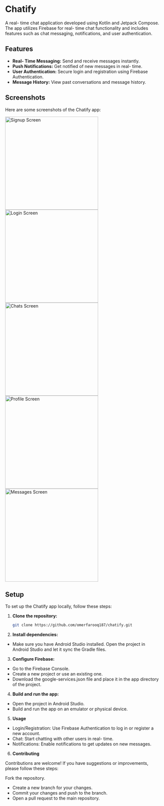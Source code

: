 # Chatify

A real- time chat application developed using Kotlin and Jetpack Compose. The app utilizes Firebase for real- time chat functionality and includes features such as chat messaging, notifications, and user authentication.

## Features

-  **Real- Time Messaging:** Send and receive messages instantly.
-  **Push Notifications:** Get notified of new messages in real- time.
-  **User Authentication:** Secure login and registration using Firebase Authentication.
-  **Message History:** View past conversations and message history.

## Screenshots

Here are some screenshots of the Chatify app:

<img src="https://github.com/omerfarooq187/chatify/blob/main/app/screens/signup_screen.png" alt="Signup Screen" width="300"/>
<img src="https://github.com/omerfarooq187/chatify/blob/main/app/screens/login_screen.png" alt="Login Screen" width="300"/>
<img src="https://github.com/omerfarooq187/chatify/blob/main/app/screens/chats_screen.png" alt="Chats Screen" width="300"/>
<img src="https://github.com/omerfarooq187/chatify/blob/main/app/screens/profile_screen.png" alt="Profile Screen" width="300"/>
<img src="https://github.com/omerfarooq187/chatify/blob/main/app/screens/messages_screen.png" alt="Messages Screen" width="300"/>


## Setup

To set up the Chatify app locally, follow these steps:

1. **Clone the repository:**

   ```bash
   git clone https://github.com/omerfarooq187/chatify.git

2. **Install dependencies:**

  - Make sure you have Android Studio installed. Open the project in Android Studio and let it sync the Gradle files.

3. **Configure Firebase:**

  - Go to the Firebase Console.
  - Create a new project or use an existing one.
  - Download the google-services.json file and place it in the app directory of the project.

4. **Build and run the app:**

  - Open the project in Android Studio.
  - Build and run the app on an emulator or physical device.

5. **Usage**
  - Login/Registration: Use Firebase Authentication to log in or register a new account.
  - Chat: Start chatting with other users in real- time.
  - Notifications: Enable notifications to get updates on new messages.

6. **Contributing**

Contributions are welcome! If you have suggestions or improvements, please follow these steps:

Fork the repository.
 - Create a new branch for your changes.
 - Commit your changes and push to the branch.
 - Open a pull request to the main repository.
